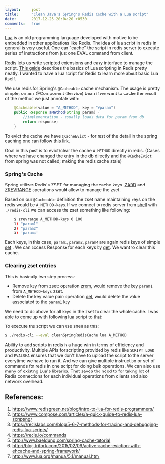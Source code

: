 ```yaml
---
layout:     post
title:      "Clean Java's Spring's Redis Cache with a Lua script"
date:       2017-12-25 20:04:20 +0530
comments:   true
---
```


[Lua](http://www.lua.org/manual/5.1/manual.html) is an old programming language developed with motive to be embedded in other applications like Redis. The idea of lua script in redis in general is very useful. One can "cache" the script in redis server to execute series of instructions from just one EVAL command from client.

Redis lets us write scripted extensions and easy interface to manage the script. [This guide](https://www.compose.com/articles/a-quick-guide-to-redis-lua-scripting/) describes the basics of Lua scripting in Redis pretty neatly. I wanted to have a lua script for Redis to learn more about basic Lua itself.

We use redis for Spring's `@Cacheable` cache mechanism. The usage is pretty simple; on any @Component (Service) bean if we want to cache the result of the method we just annotate with:

```java
    @Cacheable(value = "A_METHOD", key = "#param")
    public Response aMethod(String param) {
        //implementation - usually loads data for param from db
        return response;
    }
```

To evict the cache we have `@CacheEvict` - for rest of the detail in the spring caching one can follow [this link](http://www.baeldung.com/spring-cache-tutorial).

Goal in this post is to evict/clear the cache `A_METHOD` directly in redis. (Cases where we have changed the entry in the db directly and the `@CacheEvict` from spring was not called; making the redis cache stale)

### Spring's Cache
Spring utilizes Redis's ZSET for managing the cache keys. [ZADD](https://redis.io/commands/zadd) and [ZREVRANGE](https://redis.io/commands/zrevrange) operations would allow to manage the zset.

Based on our `@Cacheable` definition the zset name maintaining keys on the redis would be `A_METHOD~keys`. If we connect to redis server from [shell](https://redis.io/topics/rediscli) with `./redis-cli` we can access the zset something like following:
```bash
    $ zrevrange A_METHOD~keys 0 100
    1) "param1"
    2) "param2"
    3) "param4"
```

Each keys, in this case, `param1`, `param2`, `param4` are again redis keys of simple [set](https://redis.io/commands/set) . We can access Response for each keys by [get](https://redis.io/commands/get).
We want to clear this cache.

### Clearing zset entries
This is basically two step process:
- Remove key from zset: operation [zrem](https://redis.io/commands/zrem), would remove the key `param1` from `A_METHOD~keys` zset.
- Delete the key value pair: operation [del](https://redis.io/commands/del), would delete the value associated to the `param1` key

We need to do above for all keys in the zset to clear the whole cache.
I was able to come up with following lua script to that:

<script src="https://gist.github.com/yogin16/931a354933e41c14fca9f6113497db20.js"></script>

To execute the script we can use shell as this:
```bash
$ ./redis-cli --eval cleanSpringRedisCache.lua A_METHOD
```

Ability to add scripts in redis is a huge win in terms of efficiency and productivity. Multiple APIs for scripting provided by redis like `SCRIPT LOAD` and `EVALSHA` ensures that we don't have to upload the script to the server everytime we have to run it. And we can give multiple instruction or set of commands for redis in one script for doing bulk operations. We can also use many of existing Lua's libraries. That saves the need to for taking lot of Redis connections for each individual operations from clients and also network overhead.

## References:
1. https://www.redisgreen.net/blog/intro-to-lua-for-redis-programmers/
1. https://www.compose.com/articles/a-quick-guide-to-redis-lua-scripting/
1. https://redislabs.com/blog/5-6-7-methods-for-tracing-and-debugging-redis-lua-scripts/
1. https://redis.io/commands
1. http://www.baeldung.com/spring-cache-tutorial
1. http://blog.trifork.com/2015/02/09/active-cache-eviction-with-ehcache-and-spring-framework/
1. http://www.lua.org/manual/5.1/manual.html